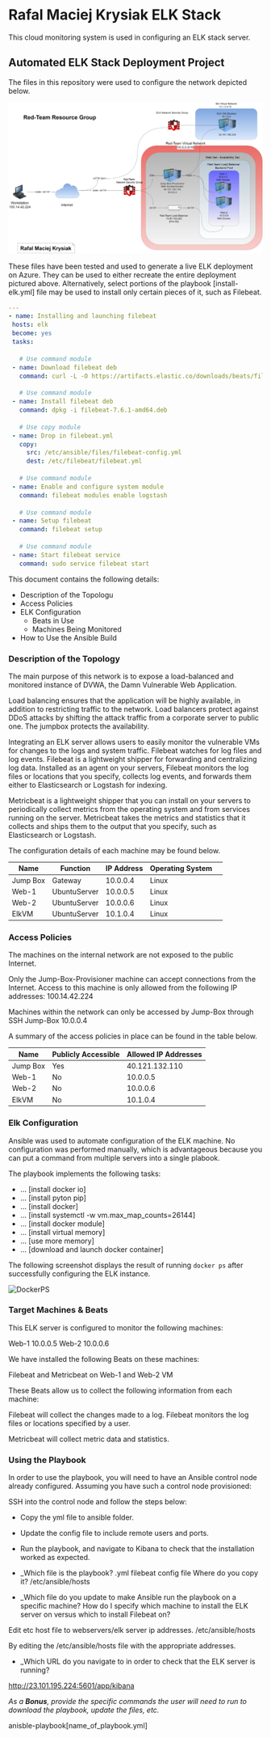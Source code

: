 # Rafal Maciej Krysiak ELK Stack

This cloud monitoring system is used in configuring an ELK stack server.

## Automated ELK Stack Deployment Project

The files in this repository were used to configure the network depicted below.


![Network Diagram](Diagrams/RMKDiagram.jpg)


These files have been tested and used to generate a live ELK deployment on Azure. They can be used to either recreate the entire deployment pictured above. Alternatively, select portions of the playbook [install-elk.yml] file may be used to install only certain pieces of it, such as Filebeat.

 ```yml
---
- name: Installing and launching filebeat
  hosts: elk
  become: yes
  tasks:

    # Use command module
  - name: Download filebeat deb
    command: curl -L -O https://artifacts.elastic.co/downloads/beats/filebeat/filebeat-7.6.1-amd64.deb

    # Use command module
  - name: Install filebeat deb
    command: dpkg -i filebeat-7.6.1-amd64.deb

    # Use copy module
  - name: Drop in filebeat.yml
    copy:
      src: /etc/ansible/files/filebeat-config.yml
      dest: /etc/filebeat/filebeat.yml
 
    # Use command module
  - name: Enable and configure system module
    command: filebeat modules enable logstash

    # Use command module
  - name: Setup filebeat
    command: filebeat setup

    # Use command module
  - name: Start filebeat service
    command: sudo service filebeat start
```

This document contains the following details:
- Description of the Topologu
- Access Policies
- ELK Configuration
  - Beats in Use
  - Machines Being Monitored
- How to Use the Ansible Build


### Description of the Topology

The main purpose of this network is to expose a load-balanced and monitored instance of DVWA, the Damn Vulnerable Web Application.

Load balancing ensures that the application will be highly available, in addition to restricting traffic to the network.
Load balancers protect against DDoS attacks by shifting the attack traffic from  a corporate server to public one. The jumpbox protects the availability. 


Integrating an ELK server allows users to easily monitor the vulnerable VMs for changes to the logs and system traffic.
Filebeat watches for log files and log events. Filebeat is a lightweight shipper for forwarding and centralizing log data. Installed as an agent on your servers, Filebeat monitors the log files or locations that you specify, collects log events, and forwards them either to Elasticsearch or Logstash for indexing.

Metricbeat is a lightweight shipper that you can install on your servers to periodically collect metrics from the operating system and from services running on the server. Metricbeat takes the metrics and statistics that it collects and ships them to the output that you specify, such as Elasticsearch or Logstash.

The configuration details of each machine may be found below.

| Name       | Function      | IP Address    | Operating System |   |
|------------|---------------|---------------|------------------|---|
| Jump Box   | Gateway       | 10.0.0.4      | Linux            |   |
| Web-1      | UbuntuServer  | 10.0.0.5      | Linux            |   |
| Web-2      | UbuntuServer  | 10.0.0.6      | Linux            |   |
| ElkVM      | UbuntuServer  | 10.1.0.4      | Linux            |   |


### Access Policies

The machines on the internal network are not exposed to the public Internet. 

Only the Jump-Box-Provisioner machine can accept connections from the Internet. Access to this machine is only allowed from the following IP addresses:
100.14.42.224

Machines within the network can only be accessed by Jump-Box through SSH 
Jump-Box 10.0.0.4

A summary of the access policies in place can be found in the table below.

| Name     | Publicly Accessible | Allowed IP Addresses |
|----------|---------------------|----------------------|
| Jump Box | Yes                 | 40.121.132.110       |
| Web-1    | No                  | 10.0.0.5             |
| Web-2    | No                  | 10.0.0.6             |
| ElkVM    | No                  | 10.1.0.4             |


### Elk Configuration

Ansible was used to automate configuration of the ELK machine. No configuration was performed manually, which is advantageous because you can put a command from multiple servers into a single plabook. 

The playbook implements the following tasks:

- ... [install docker io]
- ... [install pyton pip] 
- ... [install docker]
- ... [install systemctl -w vm.max_map_counts=26144]
- ... [install docker module]
- ... [install virtual memory]
- ... [use more memory]
- ... [download and launch docker container]



The following screenshot displays the result of running `docker ps` after successfully configuring the ELK instance.

![DockerPS](Screenshots/ELKcontainer.jpg)

### Target Machines & Beats
This ELK server is configured to monitor the following machines:

Web-1 10.0.0.5
Web-2 10.0.0.6

We have installed the following Beats on these machines:

Filebeat and Metricbeat on Web-1 and Web-2 VM

These Beats allow us to collect the following information from each machine:

Filebeat will collect the changes made to a log. Filebeat monitors the log files or locations specified by a user.

Metricbeat will collect metric data and statistics.

### Using the Playbook
In order to use the playbook, you will need to have an Ansible control node already configured. Assuming you have such a control node provisioned: 

SSH into the control node and follow the steps below:
- Copy the yml file to ansible folder.
- Update the config file to include remote users and ports.
- Run the playbook, and navigate to Kibana to check that the installation worked as expected.


- _Which file is the playbook? .yml filebeat config file Where do you copy it? /etc/ansible/hosts

- _Which file do you update to make Ansible run the playbook on a specific machine? How do I specify which machine to install the ELK server on versus which to install Filebeat on? 

Edit etc host file to webservers/elk server ip addresses. /etc/ansible/hosts

By editing the /etc/ansible/hosts file with the appropriate addresses. 

- _Which URL do you navigate to in order to check that the ELK server is running?

http://23.101.195.224:5601/app/kibana

_As a **Bonus**, provide the specific commands the user will need to run to download the playbook, update the files, etc._

anisble-playbook[name_of_playbook.yml]


